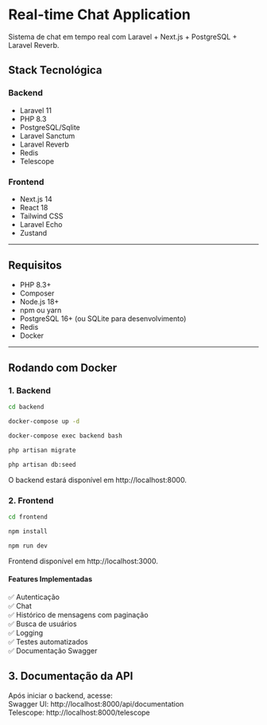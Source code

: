 # Real-time Chat Application

Sistema de chat em tempo real com Laravel + Next.js + PostgreSQL + Laravel Reverb.

## Stack Tecnológica

### Backend
- Laravel 11
- PHP 8.3
- PostgreSQL/Sqlite
- Laravel Sanctum
- Laravel Reverb
- Redis
- Telescope

### Frontend
- Next.js 14
- React 18
- Tailwind CSS
- Laravel Echo
- Zustand

---

## Requisitos

- PHP 8.3+
- Composer
- Node.js 18+
- npm ou yarn
- PostgreSQL 16+ (ou SQLite para desenvolvimento)
- Redis
- Docker

---

## Rodando com Docker

### 1. Backend

```bash
cd backend

docker-compose up -d

docker-compose exec backend bash

php artisan migrate

php artisan db:seed
```

O backend estará disponível em http://localhost:8000.

### 2. Frontend
```bash
cd frontend

npm install

npm run dev
```

Frontend disponível em http://localhost:3000.

#### Features Implementadas
✅ Autenticação  
✅ Chat      
✅ Histórico de mensagens com paginação  
✅ Busca de usuários    
✅ Logging  
✅ Testes automatizados  
✅ Documentação Swagger  



## 3. Documentação da API
Após iniciar o backend, acesse:  
Swagger UI: http://localhost:8000/api/documentation  
Telescope: http://localhost:8000/telescope  